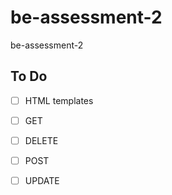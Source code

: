# be-assessment-2
be-assessment-2

## To Do
* [ ] HTML templates
* [ ] GET
* [ ] DELETE
* [ ] POST
* [ ] UPDATE

